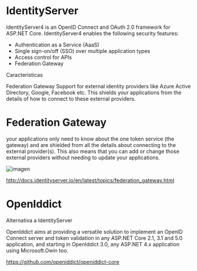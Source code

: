 # IdentityServer

IdentityServer4 is an OpenID Connect and OAuth 2.0 framework for ASP.NET Core. IdentityServer4 enables the following security features:

-  Authentication as a Service (AaaS)
-  Single sign-on/off (SSO) over multiple application types
-  Access control for APIs
-  Federation Gateway



Caracteristicas

Federation Gateway
Support for external identity providers like Azure Active Directory, Google, Facebook etc. This shields your applications from the details of how to connect to these external providers.



 
# Federation Gateway


your applications only need to know about the one token service (the gateway) and are shielded from all the details about connecting to the external provider(s). This also means that you can add or change those external providers without needing to update your applications.

![imagen](https://user-images.githubusercontent.com/222181/104109541-f42e8f80-529c-11eb-9476-d79d38f11dfc.png)




http://docs.identityserver.io/en/latest/topics/federation_gateway.html


# OpenIddict

Alternativa a  IdentityServer

OpenIddict aims at providing a versatile solution to implement an OpenID Connect server and token validation in any ASP.NET Core 2.1, 3.1 and 5.0 application, and starting in OpenIddict 3.0, any ASP.NET 4.x application using Microsoft.Owin too.

https://github.com/openiddict/openiddict-core
